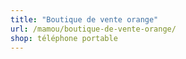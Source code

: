 ```yaml
---
title: "Boutique de vente orange"
url: /mamou/boutique-de-vente-orange/
shop: téléphone portable
---
```

